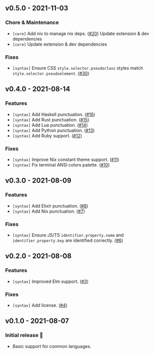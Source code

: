 ## v0.5.0 - 2021-11-03

### Chore & Maintenance

- `[core]` Add niv to manage nix deps. ([#20](https://github.com/hansjhoffman/nova-laserwave/pull/20)) Update extension & dev dependencies
- `[core]` Update extension & dev dependencies

### Fixes

- `[syntax]` Ensure CSS `style.selector.pseudoclass` styles match `style.selector.pseudoelement`. ([#30](https://github.com/hansjhoffman/nova-laserwave/pull/30))

## v0.4.0 - 2021-08-14

### Features

- `[syntax]` Add Haskell punctuation. ([#16](https://github.com/hansjhoffman/nova-laserwave/pull/16))
- `[syntax]` Add Rust punctuation. ([#15](https://github.com/hansjhoffman/nova-laserwave/pull/15))
- `[syntax]` Add Lua punctuation. ([#14](https://github.com/hansjhoffman/nova-laserwave/pull/14))
- `[syntax]` Add Python punctuation. ([#13](https://github.com/hansjhoffman/nova-laserwave/pull/13))
- `[syntax]` Add Ruby support. ([#12](https://github.com/hansjhoffman/nova-laserwave/pull/12))

### Fixes

- `[syntax]` Improve Nix constant theme support. ([#11](https://github.com/hansjhoffman/nova-laserwave/pull/11))
- `[syntax]` Fix terminal ANSI colors palette. ([#10](https://github.com/hansjhoffman/nova-laserwave/pull/10))

## v0.3.0 - 2021-08-09

### Features

- `[syntax]` Add Elixir punctuation. ([#8](https://github.com/hansjhoffman/nova-laserwave/pull/8))
- `[syntax]` Add Nix punctuation. ([#7](https://github.com/hansjhoffman/nova-laserwave/pull/7))

### Fixes

- `[syntax]` Ensure JS/TS `identifier.property.name` and `identifier.property.key` are identified correctly. ([#6](https://github.com/hansjhoffman/nova-laserwave/pull/6))

## v0.2.0 - 2021-08-08

### Features

- `[syntax]` Improved Elm support. ([#3](https://github.com/hansjhoffman/nova-laserwave/pull/3))

### Fixes

- `[syntax]` Add license. ([#4](https://github.com/hansjhoffman/nova-laserwave/pull/4))

## v0.1.0 - 2021-08-07

### Initial release 🎉

- Basic support for common languages.

